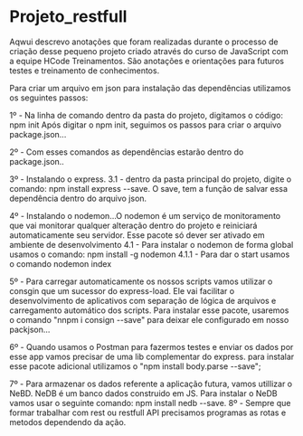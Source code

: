 # Projeto_restfull

Aqwui descrevo anotações que foram realizadas durante o processo de criação desse pequeno projeto criado através do curso de JavaScript com 
a equipe HCode Treinamentos.
São anotações e orientações para futuros testes e treinamento de conhecimentos.


Para criar um arquivo em json para instalação das dependências utilizamos os seguintes passos:

1º - Na linha de comando dentro da pasta do projeto, digitamos o código: npm init
    Após digitar o npm init, seguimos os passos para criar o arquivo package.json...
    
2º - Com esses comandos as dependências estarão dentro do package.json..

3º - Instalando o express.
    3.1 - dentro da pasta principal do projeto, digite o comando: npm install express --save. O save, tem a
    função de salvar essa dependência dentro do arquivo json.
    
4º - Instalando o nodemon...O nodemon é um serviço de monitoramento que vai monitorar qualquer alteração dentro
    do projeto e reiniciará automaticamente seu servidor. Esse pacote só dever ser ativado em ambiente de desenvolvimento
    4.1 - Para instalar o nodemon de forma global usamos o comando: npm install -g nodemon
        4.1.1 - Para dar o start usamos o comando nodemon index
        
5º - Para carregar automaticamente os nossos scripts vamos utilizar o consgin que um sucessor do express-load. Ele vai facilitar
o desenvolvimento de aplicativos com separação de lógica de arquivos e carregamento automático dos scripts.
    Para instalar esse pacote, usaremos o comando "nnpm i consign --save" para deixar ele configurado em nosso packjson...

6º - Quando usamos o Postman para fazermos testes e enviar os dados por esse app vamos precisar de uma lib complementar do 
express.
    para instalar esse pacote adicional utilizamos o "npm install body.parse --save";

7º - Para armazenar os dados referente a aplicação futura, vamos utillizar o NeBD. NeDB é um banco dados construido
em JS.
    Para instalar o NeDB vamos usar o seguinte comando: npm install nedb --save.
8º - Sempre que formar trabalhar com rest ou restfull API precisamos programas as rotas e metodos dependendo da ação.
